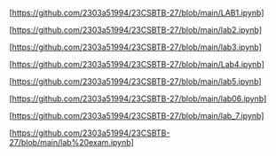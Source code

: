 [https://github.com/2303a51994/23CSBTB-27/blob/main/LAB1.ipynb]

[https://github.com/2303a51994/23CSBTB-27/blob/main/lab2.ipynb]

[https://github.com/2303a51994/23CSBTB-27/blob/main/lab3.ipynb]

[https://github.com/2303a51994/23CSBTB-27/blob/main/Lab4.ipynb]

[https://github.com/2303a51994/23CSBTB-27/blob/main/lab5.ipynb]

[https://github.com/2303a51994/23CSBTB-27/blob/main/lab06.ipynb]

[https://github.com/2303a51994/23CSBTB-27/blob/main/lab_7.ipynb]

[https://github.com/2303a51994/23CSBTB-27/blob/main/lab%20exam.ipynb]
